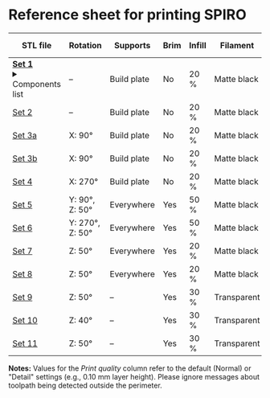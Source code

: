 # Reference sheet for printing SPIRO

| STL file                                                                                                                                                                       | Rotation        | Supports    | Brim | Infill | Filament    | Print quality  |
| ------------------------------------------------------------------------------------------------------------------------------------------------------------------------------ | --------------- | ----------- | ---- | ------ | ----------- | ------- |
| **[Set 1](https://github.com/AlyonaMinina/SPIRO.Hardware/raw/master/SPIRO%20hardware.%20stl%20files%20for%20printable%20sets/Set%2001.%20Alyona%20Minina.%202019.%20UHEI.stl)**<br> <details><summary>Components list</summary> <br/>1.	 Motor hub<br/>2.	 2x bearing guides<br/>3.	 1x bearing guide with the mount for the mini microswitch switch<br/>4.	 Mini microswitch house<br/>5.	 Mini microswitch pin (tiny dick)<br/>6.	 Holder for the vertical rail<br/>7.	 Holder for the LED frame rail<br/>8.	 2x bottom for a thumb screw<br/>9.	 2x cap for a thumb screw  </details> | –          | Build plate | No   | 20 %   | Matte black | Normal |
| [Set 2](https://github.com/AlyonaMinina/SPIRO.Hardware/raw/master/SPIRO%20hardware.%20stl%20files%20for%20printable%20sets/Set%202.%20Alyona%20Minina.%202019.%20UHEI.stl)   | –               | Build plate | No   | 20 %   | Matte black | Normal |
| [Set 3a](https://github.com/AlyonaMinina/SPIRO.Hardware/raw/master/SPIRO%20hardware.%20stl%20files%20for%20printable%20sets/Set%2003a.%20Alyona%20Minina.%202019.%20UHEI.stl) | X: 90°          | Build plate | No   | 20 %   | Matte black | Normal |
| [Set 3b](https://github.com/AlyonaMinina/SPIRO.Hardware/raw/master/SPIRO%20hardware.%20stl%20files%20for%20printable%20sets/Set%2003b.%20Alyona%20Minina.%202019.%20UHEI.stl) | X: 90°          | Build plate | No   | 20 %   | Matte black | Normal |
| [Set 4](https://github.com/AlyonaMinina/SPIRO.Hardware/raw/master/SPIRO%20hardware.%20stl%20files%20for%20printable%20sets/Set%2004.%20Alyona%20Minina.%202019.%20UHEI.stl)   | X: 270°         | Build plate | No   | 20 %   | Matte black | Normal |
| [Set 5](https://github.com/AlyonaMinina/SPIRO.Hardware/raw/master/SPIRO%20hardware.%20stl%20files%20for%20printable%20sets/Set%2005.%20Alyona%20Minina.%202019.%20UHEI.stl)   | Y: 90°, Z: 50°  | Everywhere  | Yes  | 50 %   | Matte black | Normal |
| [Set 6](https://github.com/AlyonaMinina/SPIRO.Hardware/raw/master/SPIRO%20hardware.%20stl%20files%20for%20printable%20sets/Set%2006.%20Alyona%20Minina.%202019.%20UHEI.stl)   | Y: 270°, Z: 50° | Everywhere  | Yes  | 50 %   | Matte black | Normal |
| [Set 7](https://github.com/AlyonaMinina/SPIRO.Hardware/raw/master/SPIRO%20hardware.%20stl%20files%20for%20printable%20sets/Set%2007.%20Alyona%20Minina.%202019.%20UHEI.stl)   | Z: 50°          | Everywhere  | Yes  | 20 %   | Matte black | Normal |
| [Set 8](https://github.com/AlyonaMinina/SPIRO.Hardware/raw/master/SPIRO%20hardware.%20stl%20files%20for%20printable%20sets/Set%2008.%20Alyona%20Minina.%202019.%20UHEI.stl)   | Z: 50°          | Everywhere  | Yes  | 20 %   | Matte black | Normal |
| [Set 9](https://github.com/AlyonaMinina/SPIRO.Hardware/raw/master/SPIRO%20hardware.%20stl%20files%20for%20printable%20sets/Set%2009.%20Alyona%20Minina.%202019.%20UHEI.stl)   | Z: 50°          | –           | Yes  | 30 %   | Transparent | Normal |
| [Set 10](https://github.com/AlyonaMinina/SPIRO.Hardware/raw/master/SPIRO%20hardware.%20stl%20files%20for%20printable%20sets/Set%2010.%20Alyona%20Minina.%202019.%20UHEI.stl)  | Z: 40°          | –           | Yes  | 30 %   | Transparent | Normal |
| [Set 11](https://github.com/AlyonaMinina/SPIRO.Hardware/raw/master/SPIRO%20hardware.%20stl%20files%20for%20printable%20sets/Set%2011.%20Alyona%20Minina.%202019.%20UHEI.stl)  | Z: 50°          | –           | Yes  | 30 %   | Transparent | Normal |



 **Notes:**
Values for the *Print quality* column refer to the default (Normal) or "Detail" settings (e.g., 0.10 mm layer height).
Please ignore messages about toolpath being detected outside the perimeter.




